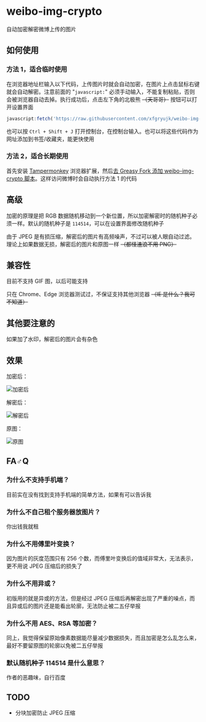 # weibo-img-crypto
自动加密解密微博上传的图片

## 如何使用
### 方法 1，适合临时使用
在浏览器地址栏输入以下代码，上传图片时就会自动加密，在图片上点击鼠标右键就会自动解密。注意前面的 "`javascript:`" 必须手动输入，不能复制粘贴，否则会被浏览器自动去掉。执行成功后，点击左下角的北极熊 ~~（天哥哥）~~ 按钮可以打开设置界面

```javascript
javascript:fetch('https://raw.githubusercontent.com/xfgryujk/weibo-img-crypto/master/weibo-img-crypto.js').then(res => res.text(), e => alert('载入失败：' + e)).then(res => {let script = document.createElement('script'); script.innerHTML = res; document.body.appendChild(script)})
```

也可以按 `Ctrl + Shift + J` 打开控制台，在控制台输入。也可以将这些代码作为网址添加到书签/收藏夹，能更快使用

### 方法 2，适合长期使用
首先安装 [Tampermonkey](http://tampermonkey.net/) 浏览器扩展，然后[去 Greasy Fork 添加 weibo-img-crypto 脚本](https://greasyfork.org/zh-CN/scripts/370359-weibo-img-crypto)。这样访问微博时会自动执行方法 1 的代码

## 高级
加密的原理是把 RGB 数据随机移动到一个新位置，所以加密解密时的随机种子必须一样。默认的随机种子是 `114514`，可以在设置界面修改随机种子

由于 JPEG 是有损压缩，解密后的图片有高频噪声，不过可以被人眼自动过滤。理论上如果数据无损，解密后的图片和原图一样 ~~（都怪渣浪不用 PNG）~~

## 兼容性
目前不支持 GIF 图，以后可能支持

只在 Chrome、Edge 浏览器测试过，不保证支持其他浏览器 ~~（IE 是什么？我可不知道）~~

## 其他要注意的
如果加了水印，解密后的图片会有杂色

## 效果
加密后：

![加密后](https://github.com/xfgryujk/weibo-img-crypto/blob/master/demo/encrypted.jpg)

解密后：

![解密后](https://github.com/xfgryujk/weibo-img-crypto/blob/master/demo/decrypted.png)

原图：

![原图](https://github.com/xfgryujk/weibo-img-crypto/blob/master/demo/origin.jpg)

## FA♂Q
### 为什么不支持手机端？
目前实在没有找到支持手机端的简单方法，如果有可以告诉我

### 为什么不自己租个服务器放图片？
你出钱我就租

### 为什么不用傅里叶变换？
因为图片的灰度范围只有 256 个数，而傅里叶变换后的值域非常大，无法表示，更不用说 JPEG 压缩后的损失了

### 为什么不用异或？
初版用的就是异或的方法，但是经过 JPEG 压缩后再解密出现了严重的噪点，而且异或后的图片还是能看出轮廓，无法防止被二五仔举报

### 为什么不用 AES、RSA 等加密？
同上，我觉得保留原始像素数据能尽量减少数据损失，而且加密是怎么乱怎么来，最好不要留原图的轮廓以免被二五仔举报

### 默认随机种子 114514 是什么意思？
作者的恶趣味，自行百度

## TODO
* 分块加密防止 JPEG 压缩
